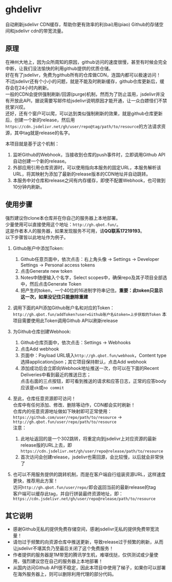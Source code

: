 # ghdelivr
自动刷新jsdelivr CDN缓存，帮助你更有效率的利(bai)用(piao) Github的存储空间和jsdelivr cdn的带宽流量。

## 原理
在神州大地上，因为众所周知的原因，github访问的速度很慢，甚至有时候会完全中断，让我们没法愉快的利用github提供的优质仓储。  
好在有了jsdelivr，免费为github所有的仓库做CDN，连国内都可以极速访问！  
不过jsdelivr还有个小小的问题，就是不能及时刷新缓存，github仓库更新后，缓存会在24小时内刷新。  
一般的CDN会提供强制刷新/回源(purge)机制，然而为了防止滥用，jsdelivr并没有开放此API，据说需要写邮件给jsdelivr说明原因才能开通，让一众白嫖怪们不禁抚掌兴叹。  
还好，还有个窗户可以爬，可以达到类似强制刷新的效果，就是github仓库更新后，创建一个新的release，然后用`https://cdn.jsdelivr.net/gh/user/repo@tag/path/to/resource`的方法请求资源，其中tag就是release的名字。  

本项目就是基于这个机制：
1. 监听Github的Webhook，当接收到仓库的push事件时，立即调用Github API自动创建一个新的release。
1. 外部应用引用仓库资源时，可以使用指向本服务的固定URL，本服务解析该URL，将其映射为添加了最新的release版本的CDN地址并自动跳转。
1. 本服务中对仓库和release之间有内存缓存，即使不配置Webhook，也可做到10分钟内刷新。

## 使用步骤
强烈建议你clone本仓库并在你自己的服务器上本地部署。  
少量使用可以直接使用这个地址：`http://gh.qbot.fun/`。  
这是作者本人的服务器，如果发现服务不可用，请**QQ联系17219193**。  
以下步骤皆以此地址作为例子。
1. Github账户中添加Token:
    1. Github任意页面中，依次点击：右上角头像 -> Settings -> Developer Settings -> Personal access tokens
    2. 点击Generate new token
    3. Notes中随便输入个名字，Select scopes中，确保repo及其子项目全部选中，然后点击Generate Token
    4. 把产生的token，一个40位的16进制字符串记住。**重要：此token只显示这一次，如果没记住只能删除重建**
1. 调用下面的API添加Github账户名和对应的Token：  
  `http://gh.qbot.fun/addToken?user=Github账户名&token=上步获取的Token`
  本项目需要使用此Token调用Github API以刷新release
1. 为Github仓库创建Webhook:
    1. Github仓库页面中，依次点击：Settings -> Webhooks
    1. 点击Add webhook
    1. 页面中：Payload URL填入`http://gh.qbot.fun/webhook`，Content type选择application/json；其它项目保持默认，点击Add webhook
    1. 添加成功后会立即向Webhook地址推送一次，你可以在下面的Recent Deliveries中看到最近的推送日志；  
      点击右面的三点按钮，即可看到推送的请求和应答日志，正常的应答body应该是`ok`或`no commit`
1. 至此，仓库任意资源即可访问！  
  仓库中有任何添加、修改、删除等动作，CDN都会实时刷新！  
  仓库内的任意资源地址做如下映射即可正常使用：  
  `https://github.com/user/repo/path/to/resource` -> `http://gh.qbot.fun/user/repo/path/to/resource`  
  注意：  
    1. 此地址返回的是一个302跳转，将重定向到jsdelivr上对应资源的最新release版的URL上去，即`https://cdn.jsdelivr.net/gh/user/repo@release/path/to/resource`
    1. 首次访问会创建release，jsdelivr也需回源，会比较慢，以后就会非常快了  
  
1. 也可以不用服务提供的跳转机制，而是在客户端自行组装资源URL，这样速度更快，推荐用此方案！  
  访问`http://gh.qbot.fun/user/repo/`即会返回当前的最新release的tag  
  客户端可以缓存此tag，并自行拼装最终资源地址，即：  
  `https://cdn.jsdelivr.net/gh/user/repo@release/path/to/resource`

## 其它说明
* 感谢Github无私的提供免费存储空间，感谢jsdelivr无私的提供免费带宽流量！
* 请勿过于频繁的向资源仓库中推送更新，导致release过于频繁的刷新，从而让jsdelivr不堪其负乃至最后关闭了这个免费服务！
* 作者提供的服务器是1M带宽的腾讯学生机，难堪伐挞，仅供测试或少量使用，强烈建议您在自己的服务器上本地部署！
* 从国内访问Github API很不稳定，因此本项目中使用了梯子，如果你可以部署在海外服务器上，则可以删除利用代理的部分代码。
